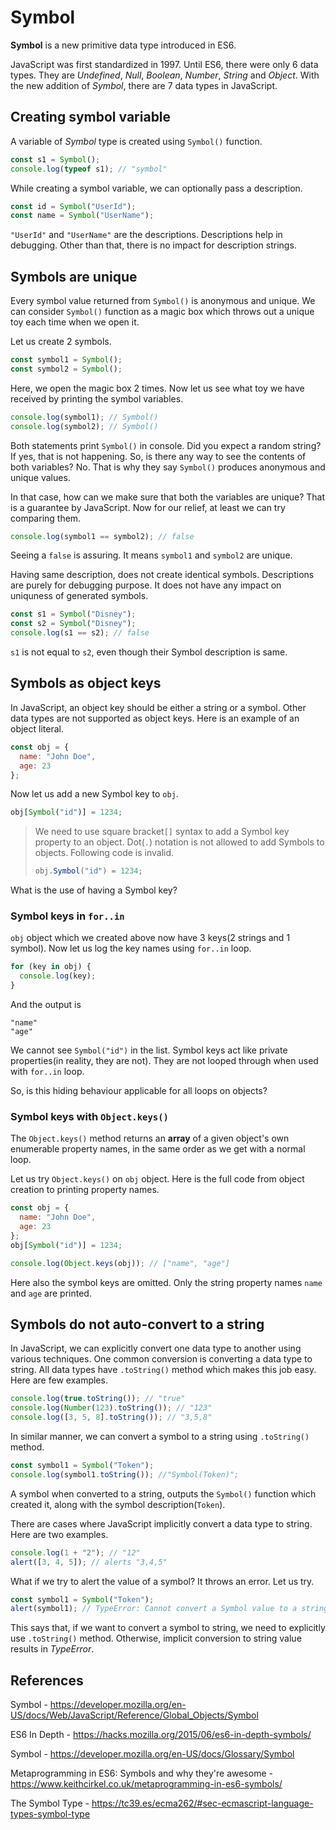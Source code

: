 # Symbol

**Symbol** is a new primitive data type introduced in ES6.

JavaScript was first standardized in 1997. Until ES6, there were only 6 data types. They are _Undefined_, _Null_, _Boolean_, _Number_, _String_ and _Object_. With the new addition of _Symbol_, there are 7 data types in JavaScript.

## Creating symbol variable

A variable of _Symbol_ type is created using `Symbol()` function.

```javascript
const s1 = Symbol();
console.log(typeof s1); // "symbol"
```

While creating a symbol variable, we can optionally pass a description.

```javascript
const id = Symbol("UserId");
const name = Symbol("UserName");
```

`"UserId"` and `"UserName"` are the descriptions. Descriptions help in debugging. Other than that, there is no impact for description strings.

## Symbols are unique

Every symbol value returned from `Symbol()` is anonymous and unique. We can consider `Symbol()` function as a magic box which throws out a unique toy each time when we open it.

Let us create 2 symbols.

```javascript
const symbol1 = Symbol();
const symbol2 = Symbol();
```

Here, we open the magic box 2 times. Now let us see what toy we have received by printing the symbol variables.

```javascript
console.log(symbol1); // Symbol()
console.log(symbol2); // Symbol()
```

Both statements print `Symbol()` in console. Did you expect a random string? If yes, that is not happening. So, is there any way to see the contents of both variables? No. That is why they say `Symbol()` produces anonymous and unique values.

In that case, how can we make sure that both the variables are unique? That is a guarantee by JavaScript. Now for our relief, at least we can try comparing them.

```javascript
console.log(symbol1 == symbol2); // false
```

Seeing a `false` is assuring. It means `symbol1` and `symbol2` are unique.

Having same description, does not create identical symbols. Descriptions are purely for debugging purpose. It does not have any impact on uniquness of generated symbols.

```javascript
const s1 = Symbol("Disney");
const s2 = Symbol("Disney");
console.log(s1 == s2); // false
```

`s1` is not equal to `s2`, even though their Symbol description is same.

## Symbols as object keys

In JavaScript, an object key should be either a string or a symbol. Other data types are not supported as object keys. Here is an example of an object literal.

```javascript
const obj = {
  name: "John Doe",
  age: 23
};
```

Now let us add a new Symbol key to `obj`.

```javascript
obj[Symbol("id")] = 1234;
```

> We need to use square bracket`[]` syntax to add a Symbol key property to an object. Dot(`.`) notation is not allowed to add Symbols to objects. Following code is invalid.
>
> ```javascript
> obj.Symbol("id") = 1234;
> ```

What is the use of having a Symbol key?

### Symbol keys in `for..in`

`obj` object which we created above now have 3 keys(2 strings and 1 symbol). Now let us log the key names using `for..in` loop.

```javascript
for (key in obj) {
  console.log(key);
}
```

And the output is

```console
"name"
"age"
```

We cannot see `Symbol("id")` in the list. Symbol keys act like private properties(in reality, they are not). They are not looped through when used with `for..in` loop.

So, is this hiding behaviour applicable for all loops on objects?

### Symbol keys with `Object.keys()`

The `Object.keys()` method returns an **array** of a given object's own enumerable property names, in the same order as we get with a normal loop.

Let us try `Object.keys()` on `obj` object. Here is the full code from object creation to printing property names.

```javascript
const obj = {
  name: "John Doe",
  age: 23
};
obj[Symbol("id")] = 1234;

console.log(Object.keys(obj)); // ["name", "age"]
```

Here also the symbol keys are omitted. Only the string property names `name` and `age` are printed.

## Symbols do not auto-convert to a string

In JavaScript, we can explicitly convert one data type to another using various techniques. One common conversion is converting a data type to string. All data types have `.toString()` method which makes this job easy. Here are few examples.

```javascript
console.log(true.toString()); // "true"
console.log(Number(123).toString()); // "123"
console.log([3, 5, 8].toString()); // "3,5,8"
```

In similar manner, we can convert a symbol to a string using `.toString()` method.

```javascript
const symbol1 = Symbol("Token");
console.log(symbol1.toString()); //"Symbol(Token)";
```

A symbol when converted to a string, outputs the `Symbol()` function which created it, along with the symbol description(`Token`).

There are cases where JavaScript implicitly convert a data type to string. Here are two examples.

```javascript
console.log(1 + "2"); // "12"
alert([3, 4, 5]); // alerts "3,4,5"
```

What if we try to alert the value of a symbol? It throws an error. Let us try.

```javascript
const symbol1 = Symbol("Token");
alert(symbol1); // TypeError: Cannot convert a Symbol value to a string
```

This says that, if we want to convert a symbol to string, we need to explicitly use `.toString()` method. Otherwise, implicit conversion to string value results in _TypeError_.

## References

Symbol - https://developer.mozilla.org/en-US/docs/Web/JavaScript/Reference/Global_Objects/Symbol

ES6 In Depth - https://hacks.mozilla.org/2015/06/es6-in-depth-symbols/

Symbol - https://developer.mozilla.org/en-US/docs/Glossary/Symbol

Metaprogramming in ES6: Symbols and why they're awesome - https://www.keithcirkel.co.uk/metaprogramming-in-es6-symbols/

The Symbol Type - https://tc39.es/ecma262/#sec-ecmascript-language-types-symbol-type
